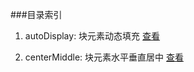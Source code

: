 ###目录索引

1. autoDisplay: 块元素动态填充 <a href="http://slogeor.com/demo/css/autoDisplay.html" target="_blank">查看</a>

2. centerMiddle: 块元素水平垂直居中 <a href="http://slogeor.com/demo/css/centerMiddle.html" target="_blank">查看</a>
